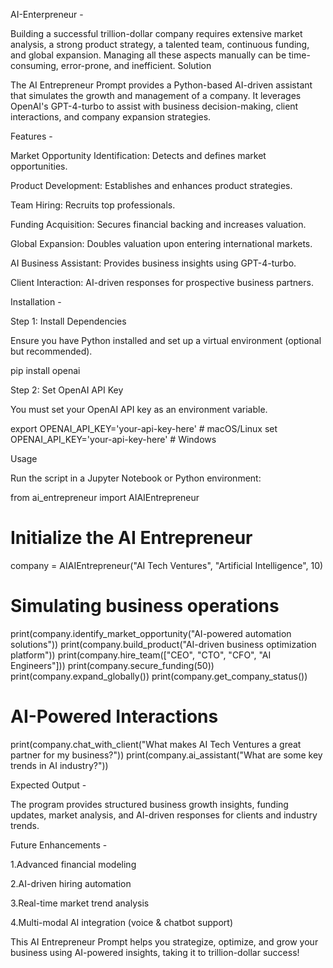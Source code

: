 AI-Enterpreneur -

Building a successful trillion-dollar company requires extensive market analysis, a strong product strategy, a talented team, continuous funding, and global expansion. Managing all these aspects manually can be time-consuming, error-prone, and inefficient.
Solution

The AI Entrepreneur Prompt provides a Python-based AI-driven assistant that simulates the growth and management of a company. It leverages OpenAI's GPT-4-turbo to assist with business decision-making, client interactions, and company expansion strategies.

Features -

Market Opportunity Identification: Detects and defines market opportunities.

Product Development: Establishes and enhances product strategies.

Team Hiring: Recruits top professionals.

Funding Acquisition: Secures financial backing and increases valuation.

Global Expansion: Doubles valuation upon entering international markets.

AI Business Assistant: Provides business insights using GPT-4-turbo.

Client Interaction: AI-driven responses for prospective business partners.

Installation -

Step 1: Install Dependencies

Ensure you have Python installed and set up a virtual environment (optional but recommended).

pip install openai

Step 2: Set OpenAI API Key

You must set your OpenAI API key as an environment variable.

export OPENAI_API_KEY='your-api-key-here'  # macOS/Linux
set OPENAI_API_KEY='your-api-key-here'  # Windows

Usage

Run the script in a Jupyter Notebook or Python environment:

from ai_entrepreneur import AIAIEntrepreneur

# Initialize the AI Entrepreneur
company = AIAIEntrepreneur("AI Tech Ventures", "Artificial Intelligence", 10)

# Simulating business operations
print(company.identify_market_opportunity("AI-powered automation solutions"))
print(company.build_product("AI-driven business optimization platform"))
print(company.hire_team(["CEO", "CTO", "CFO", "AI Engineers"]))
print(company.secure_funding(50))
print(company.expand_globally())
print(company.get_company_status())

# AI-Powered Interactions
print(company.chat_with_client("What makes AI Tech Ventures a great partner for my business?"))
print(company.ai_assistant("What are some key trends in AI industry?"))

Expected Output -

The program provides structured business growth insights, funding updates, market analysis, and AI-driven responses for clients and industry trends.

Future Enhancements -

1.Advanced financial modeling

2.AI-driven hiring automation

3.Real-time market trend analysis

4.Multi-modal AI integration (voice & chatbot support)

This AI Entrepreneur Prompt helps you strategize, optimize, and grow your business using AI-powered insights, taking it to trillion-dollar success!


